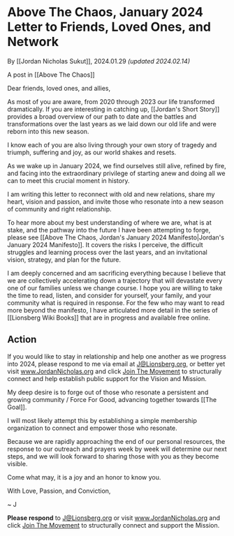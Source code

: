 # Above The Chaos, January 2024 Letter to Friends, Loved Ones, and Network

By [[Jordan Nicholas Sukut]], 2024.01.29 _(updated 2024.02.14)_

A post in [[Above The Chaos]]  

Dear friends, loved ones, and allies, 

As most of you are aware, from 2020 through 2023 our life transformed dramatically. If you are interesting in catching up, [[Jordan's Short Story]] provides a broad overview of our path to date and the battles and transformations over the last years as we laid down our old life and were reborn into this new season. 

I know each of you are also living through your own story of tragedy and triumph, suffering and joy, as our world shakes and resets. 

As we wake up in January 2024, we find ourselves still alive, refined by fire, and facing into the extraordinary privilege of starting anew and doing all we can to meet this crucial moment in history. 

I am writing this letter to reconnect with old and new relations, share my heart, vision and passion, and invite those who resonate into a new season of community and right relationship. 

To hear more about my best understanding of where we are, what is at stake, and the pathway into the future I have been attempting to forge, please see [[Above The Chaos, Jordan's January 2024 Manifesto|Jordan's January 2024 Manifesto]]. It covers the risks I perceive, the difficult struggles and learning process over the last years, and an invitational vision, strategy, and plan for the future. 

I am deeply concerned and am sacrificing everything because I believe that we are collectively accelerating down a trajectory that will devastate every one of our families unless we change course. I hope you are willing to take the time to read, listen, and consider for yourself, your family, and your community what is required in response. For the few who may want to read more beyond the manifesto, I have articulated more detail in the series of [[Lionsberg Wiki Books]] that are in progress and available free online. 
## Action 

If you would like to stay in relationship and help one another as we progress into 2024, please respond to me via email at J@Lionsberg.org, or better yet visit www.JordanNicholas.org and click [Join The Movement](https://jordannicholas.org/join_the_movement) to structurally connect and help establish public support for the Vision and Mission. 

My deep desire is to forge out of those who resonate a persistent and growing community / Force For Good, advancing together towards [[The Goal]]. 

I will most likely attempt this by establishing a simple membership organization to connect and empower those who resonate.  

Because we are rapidly approaching the end of our personal resources, the response to our outreach and prayers week by week will determine our next steps, and we will look forward to sharing those with you as they become visible. 

Come what may, it is a joy and an honor to know you. 

With Love, Passion, and Conviction, 

~ J 

**Please respond** to J@Lionsberg.org or visit www.JordanNicholas.org and click [Join The Movement](https://jordannicholas.org/join_the_movement) to structurally connect and support the Mission.  